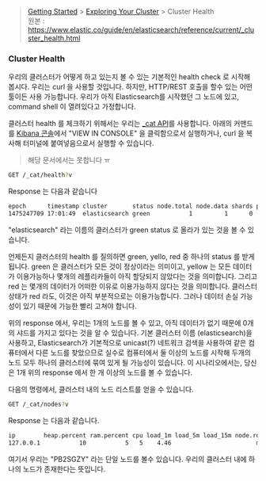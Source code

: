 > [Getting Started](https://github.com/sungjunyoung/elasticsearch_doc_ko/tree/master/Getting%20Started) > [Exploring Your Cluster](https://github.com/sungjunyoung/elasticsearch_doc_ko/tree/master/Getting%20Started/Exploring%20Your%20Cluster) > Cluster Health  
> 원본 : https://www.elastic.co/guide/en/elasticsearch/reference/current/_cluster_health.html


### Cluster Health

우리의 클러스터가 어떻게 하고 있는지 볼 수 있는 기본적인 health check 로 시작해 봅시다. 우리는 curl 을 사용할 것입니다. 하지만, HTTP/REST 호출을 할수 있는 어떤 툴이든 사용 가능합니다. 우리가 아직 Elasticsearch를 시작했던 그 노드에 있고, command shell 이 열려있다고 가정합니다.

클러스터 health 를 체크하기 위해서는 우리는 [_cat API](https://www.elastic.co/guide/en/elasticsearch/reference/current/cat.html)를 사용합니다. 아래의 커맨드를 [Kibana 콘솔](https://www.elastic.co/guide/en/kibana/5.2/console-kibana.html)에서 "VIEW IN CONSOLE" 을 클릭함으로서 실행하거나, curl 을 복사해 터미널에 붙여넣음으로서 실행할 수 있습니다.
> 해당 문서에서는 못합니다 ㅠ

```bash
GET /_cat/health?v
```
Response 는 다음과 같습니다
```bash
epoch      timestamp cluster       status node.total node.data shards pri relo init unassign pending_tasks max_task_wait_time active_shards_percent
1475247709 17:01:49  elasticsearch green           1         1      0   0    0    0        0             0                  -                100.0%

```
"elasticsearch" 라는 이름의 클러스터가 green status 로 올라가 있는 것을 볼 수 있습니다.

언제든지 클러스터의 health 를 질의하면 green, yello, red 중 하나의 status 를 받게 됩니다. green 은 클러스터가 모든 것이 정상이라는 의미이고, yellow 는 모든 데이터가 이용가능하나 몇개의 레플리카들이 아직 할당되지 않았다는 것을 의미합니다. 그리고 red 는 몇개의 데이터가 어떠한 이유로 이용가능하지 않다는 것을 의미합니다. 클러스터 상태가 red 라도, 이것은 아직 부분적으로는 이용가능합니다. 그러나 데이터 손실 가능성이 있기 때문에 가능한 빨리 고쳐야 합니다.

위의 response 에서, 우리는 1개의 노드를 볼 수 있고, 아직 데이터가 없기 때문에 0개의 샤드를 가지고 있다는 것을 알 수 있습니다. 기본 클러스터 이름 (elasticsearch)을 사용하고, Elasticsearch가 기본적으로 unicast(?) 네트워크 검색을 사용하여 같은 컴퓨터에서 다른 노드를 찾았으므로 실수로 컴퓨터에서 둘 이상의 노드를 시작해 두개의 노드 모두 하나의 클러스터에 묶여 있게 될 가능성이 있습니다. 이 시나리오에서는, 당신은 1개 위의 response 에서 한 개 이상의 노드를 볼 수 있습니다.

다음의 명령에서, 클러스터 내의 노드 리스트를 얻을 수 있습니다.
```bash
GET /_cat/nodes?v
```
Response 는 다음과 같습니다.
```bash
ip        heap.percent ram.percent cpu load_1m load_5m load_15m node.role master name
127.0.0.1           10           5   5    4.46                        mdi      *      PB2SGZY
```

여기서 우리는 "PB2SGZY" 라는 단일 노드를 볼수 있습니다. 우리의 클러스터 내에 하나의 노드가 존재한다는 뜻입니다.
